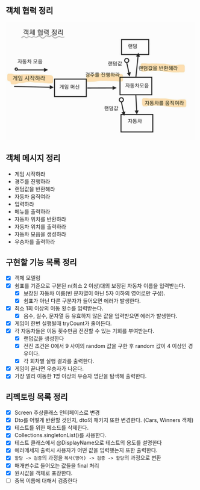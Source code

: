 ## 객체 협력 정리

![객체 협력 정리](../../../../../image/객체협력정리.jpeg)
## 객체 메시지 정리 
- 게임 시작하라
- 경주를 진행하라
- 랜덤값을 반환해라
- 자동차 움직여라 
- 입력하라 
- 메뉴를 출력하라
- 자동차 위치를 반환하라
- 자동차 위치를 출력하라  
- 자동차 모음을 생성하라
- 우승자를 출력하라 

## 구현할 기능 목록 정리
- [x] 객체 모델링
- [x] 쉼표를 기준으로 구분된 n(최소 2 이상)대의 보장된 자동차 이름을 입력받는다.
  - [x] 보장된 자동차 이름(빈 문자열이 아닌 5자 이하의 영어로만 구성).
  - [x] 쉼표가 아닌 다른 구분자가 들어오면 에러가 발생한다.
- [x] 최소 1회 이상의 이동 횟수를 입력받는다.
  - [x] 음수, 실수, 문자열 등 유효하지 않은 값을 입력받으면 에러가 발생한다.
- [x] 게임이 한번 실행될때 tryCount가 줄어든다.
- [x] 각 자동차들은 이동 횟수만큼 전진할 수 있는 기회를 부여받는다.
  - [x] 랜덥값을 생성한다
  - [x] 전진 조건은 0에서 9 사이의 random 값을 구한 후 random 값이 4 이상인 경우이다.
  - [x] 각 회차별 실행 결과를 출력한다.
- [x] 게임이 끝나면 우승자가 나온다.  
- [x] 가장 멀리 이동한 1명 이상의 우승자 명단을 탐색해 출력한다.

## 리펙토링 목록 정리
- [x] Screen 추상클래스 인터페이스로 변경
- [x] Dto를 어떻게 반환할 것인지, dto의 패키지 또한 변경한다. (Cars, Winners 객체)
- [x] 테스트를 위한 메소드를 삭제한다.
- [x] Collections.singletonList()를 사용한다.
- [x] 테스트 클래스에서 @DisplayName으로 테스트의 용도를 설명한다 
- [x] 에러메세지 출력시 사용자가 어떤 값을 입력햇는지 또한 출력한다. 
- [x] `할당 -> 검증`의 과정을 `복사(방어) -> 검증 -> 할당`의 과정으로 변환  
- [x] 매개변수르 들어오는 값들을 final 처리
- [x] 원시값을 객체로 포장한다.
- [ ] 중복 이름에 대해서 검증한다